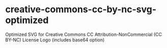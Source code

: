 # creative-commons-cc-by-nc-svg-optimized
Optimized SVG for Creative Commons CC Attribution-NonCommercial (CC BY-NC) License Logo (includes base64 option)
